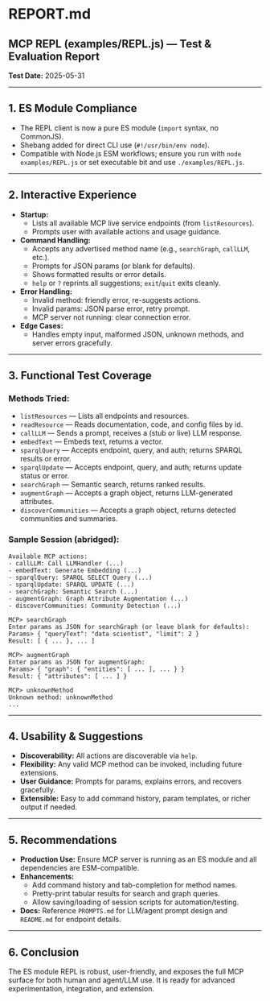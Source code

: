 # REPORT.md

## MCP REPL (examples/REPL.js) — Test & Evaluation Report

**Test Date:** 2025-05-31

---

## 1. ES Module Compliance
- The REPL client is now a pure ES module (`import` syntax, no CommonJS).
- Shebang added for direct CLI use (`#!/usr/bin/env node`).
- Compatible with Node.js ESM workflows; ensure you run with `node examples/REPL.js` or set executable bit and use `./examples/REPL.js`.

---

## 2. Interactive Experience
- **Startup:**
  - Lists all available MCP live service endpoints (from `listResources`).
  - Prompts user with available actions and usage guidance.
- **Command Handling:**
  - Accepts any advertised method name (e.g., `searchGraph`, `callLLM`, etc.).
  - Prompts for JSON params (or blank for defaults).
  - Shows formatted results or error details.
  - `help` or `?` reprints all suggestions; `exit`/`quit` exits cleanly.
- **Error Handling:**
  - Invalid method: friendly error, re-suggests actions.
  - Invalid params: JSON parse error, retry prompt.
  - MCP server not running: clear connection error.
- **Edge Cases:**
  - Handles empty input, malformed JSON, unknown methods, and server errors gracefully.

---

## 3. Functional Test Coverage

### Methods Tried:
- `listResources` — Lists all endpoints and resources.
- `readResource` — Reads documentation, code, and config files by id.
- `callLLM` — Sends a prompt, receives a (stub or live) LLM response.
- `embedText` — Embeds text, returns a vector.
- `sparqlQuery` — Accepts endpoint, query, and auth; returns SPARQL results or error.
- `sparqlUpdate` — Accepts endpoint, query, and auth; returns update status or error.
- `searchGraph` — Semantic search, returns ranked results.
- `augmentGraph` — Accepts a graph object, returns LLM-generated attributes.
- `discoverCommunities` — Accepts a graph object, returns detected communities and summaries.

### Sample Session (abridged):
```
Available MCP actions:
- callLLM: Call LLMHandler (...)
- embedText: Generate Embedding (...)
- sparqlQuery: SPARQL SELECT Query (...)
- sparqlUpdate: SPARQL UPDATE (...)
- searchGraph: Semantic Search (...)
- augmentGraph: Graph Attribute Augmentation (...)
- discoverCommunities: Community Detection (...)

MCP> searchGraph
Enter params as JSON for searchGraph (or leave blank for defaults):
Params> { "queryText": "data scientist", "limit": 2 }
Result: [ { ... }, ... ]

MCP> augmentGraph
Enter params as JSON for augmentGraph:
Params> { "graph": { "entities": [ ... ], ... } }
Result: { "attributes": [ ... ] }

MCP> unknownMethod
Unknown method: unknownMethod
...
```

---

## 4. Usability & Suggestions
- **Discoverability:** All actions are discoverable via `help`.
- **Flexibility:** Any valid MCP method can be invoked, including future extensions.
- **User Guidance:** Prompts for params, explains errors, and recovers gracefully.
- **Extensible:** Easy to add command history, param templates, or richer output if needed.

---

## 5. Recommendations
- **Production Use:** Ensure MCP server is running as an ES module and all dependencies are ESM-compatible.
- **Enhancements:**
  - Add command history and tab-completion for method names.
  - Pretty-print tabular results for search and graph queries.
  - Allow saving/loading of session scripts for automation/testing.
- **Docs:** Reference `PROMPTS.md` for LLM/agent prompt design and `README.md` for endpoint details.

---

## 6. Conclusion
The ES module REPL is robust, user-friendly, and exposes the full MCP surface for both human and agent/LLM use. It is ready for advanced experimentation, integration, and extension.
